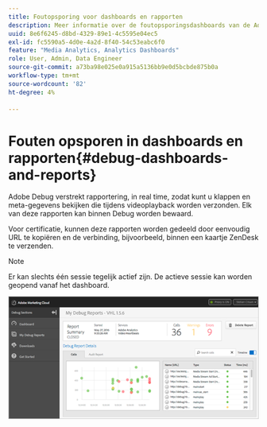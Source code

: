 ```yaml
---
title: Foutopsporing voor dashboards en rapporten
description: Meer informatie over de foutopsporingsdashboards van de Adobe.
uuid: 8e6f6245-d8bd-4329-89e1-4c5595e04ec5
exl-id: fc5590a5-4d0e-4a2d-8f40-54c53eabc6f0
feature: "Media Analytics, Analytics Dashboards"
role: User, Admin, Data Engineer
source-git-commit: a73ba98e025e0a915a5136bb9e0d5bcbde875b0a
workflow-type: tm+mt
source-wordcount: '82'
ht-degree: 4%

---
```


# Fouten opsporen in dashboards en rapporten{#debug-dashboards-and-reports}

Adobe Debug verstrekt rapportering, in real time, zodat kunt u klappen en meta-gegevens bekijken die tijdens videoplayback worden verzonden. Elk van deze rapporten kan binnen Debug worden bewaard.

Voor certificatie, kunnen deze rapporten worden gedeeld door eenvoudig URL te kopiëren en de verbinding, bijvoorbeeld, binnen een kaartje ZenDesk te verzenden.

>[!NOTE]
>
>Er kan slechts één sessie tegelijk actief zijn. De actieve sessie kan worden geopend vanaf het dashboard.

![](assets/debug-dashboard.png)
